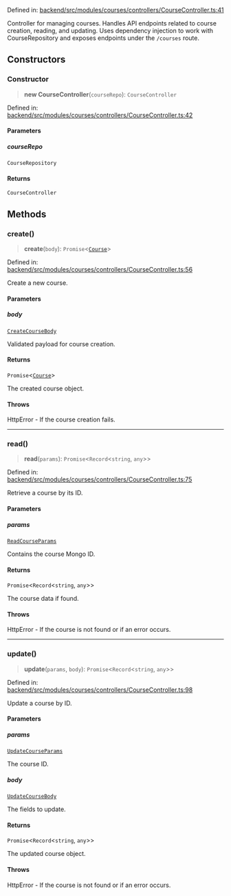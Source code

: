 Defined in: [backend/src/modules/courses/controllers/CourseController.ts:41](https://github.com/continuousactivelearning/vibe/blob/2acbe3b478970855555eb5e714d2dc1713e5937b/backend/src/modules/courses/controllers/CourseController.ts#L41)

Controller for managing courses.
Handles API endpoints related to course creation, reading, and updating.
Uses dependency injection to work with CourseRepository and exposes
endpoints under the `/courses` route.

## Constructors

### Constructor

> **new CourseController**(`courseRepo`): `CourseController`

Defined in: [backend/src/modules/courses/controllers/CourseController.ts:42](https://github.com/continuousactivelearning/vibe/blob/2acbe3b478970855555eb5e714d2dc1713e5937b/backend/src/modules/courses/controllers/CourseController.ts#L42)

#### Parameters

##### courseRepo

`CourseRepository`

#### Returns

`CourseController`

## Methods

### create()

> **create**(`body`): `Promise`\<[`Course`](../Transformers/courses.Course.md)\>

Defined in: [backend/src/modules/courses/controllers/CourseController.ts:56](https://github.com/continuousactivelearning/vibe/blob/2acbe3b478970855555eb5e714d2dc1713e5937b/backend/src/modules/courses/controllers/CourseController.ts#L56)

Create a new course.

#### Parameters

##### body

[`CreateCourseBody`](../Validators/CourseValidators/courses.CreateCourseBody.md)

Validated payload for course creation.

#### Returns

`Promise`\<[`Course`](../Transformers/courses.Course.md)\>

The created course object.

#### Throws

HttpError - If the course creation fails.

***

### read()

> **read**(`params`): `Promise`\<`Record`\<`string`, `any`\>\>

Defined in: [backend/src/modules/courses/controllers/CourseController.ts:75](https://github.com/continuousactivelearning/vibe/blob/2acbe3b478970855555eb5e714d2dc1713e5937b/backend/src/modules/courses/controllers/CourseController.ts#L75)

Retrieve a course by its ID.

#### Parameters

##### params

[`ReadCourseParams`](../Validators/CourseValidators/courses.ReadCourseParams.md)

Contains the course Mongo ID.

#### Returns

`Promise`\<`Record`\<`string`, `any`\>\>

The course data if found.

#### Throws

HttpError - If the course is not found or if an error occurs.

***

### update()

> **update**(`params`, `body`): `Promise`\<`Record`\<`string`, `any`\>\>

Defined in: [backend/src/modules/courses/controllers/CourseController.ts:98](https://github.com/continuousactivelearning/vibe/blob/2acbe3b478970855555eb5e714d2dc1713e5937b/backend/src/modules/courses/controllers/CourseController.ts#L98)

Update a course by ID.

#### Parameters

##### params

[`UpdateCourseParams`](../Validators/CourseValidators/courses.UpdateCourseParams.md)

The course ID.

##### body

[`UpdateCourseBody`](../Validators/CourseValidators/courses.UpdateCourseBody.md)

The fields to update.

#### Returns

`Promise`\<`Record`\<`string`, `any`\>\>

The updated course object.

#### Throws

HttpError - If the course is not found or if an error occurs.
